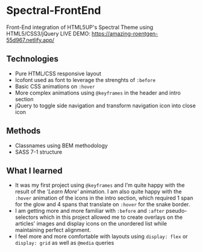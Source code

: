 # Spectral-FrontEnd
Front-End integration of HTML5UP's Spectral Theme using HTML5/CSS3/jQuery
LIVE DEMO: https://amazing-roentgen-55d967.netlify.app/

## Technologies
- Pure HTML/CSS responsive layout
- Icofont used as font to leverage the strenghts of `:before`
- Basic CSS animations on `:hover`
- More complex animations using `@keyframes` in the header and intro section
- jQuery to toggle side navigation and transform navigation icon into close icon

## Methods
- Classnames using BEM methodology
- SASS 7-1 structure 

## What I learned
- It was my first project using `@keyframes` and I'm quite happy with the result of the _'Learn More'_ animation. I am also quite happy with the `:hover` animation of the icons in the intro section, which required 1 span for the glow and 4 spans that translate on `:hover` for the snake border.
- I am getting more and more familiar with `:before` and `:after` pseudo-selectors which in this project allowed me to create overlays on the articles' images and display icons on the unordered list while maintaining perfect alignment.
- I feel more and more comfortable with layouts using `display: flex` or `display: grid` as well as `@media` queries
